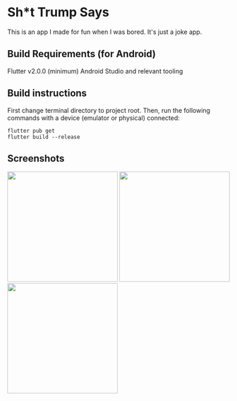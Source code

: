 # Sh*t Trump Says
This is an app I made for fun when I was bored. It's just a joke app.

## Build Requirements (for Android)
Flutter v2.0.0 (minimum)
Android Studio and relevant tooling

## Build instructions
First change terminal directory to project root. Then, run the following commands with a device (emulator or physical) connected:
```
flutter pub get
flutter build --release
```

## Screenshots
<img src="https://i.imgur.com/EFB49a0.jpg" width= 250>
<img src="https://i.imgur.com/MqXTyy5.jpg" width= 250>
<img src="https://i.imgur.com/KJlB4XP.jpg" width= 250>
